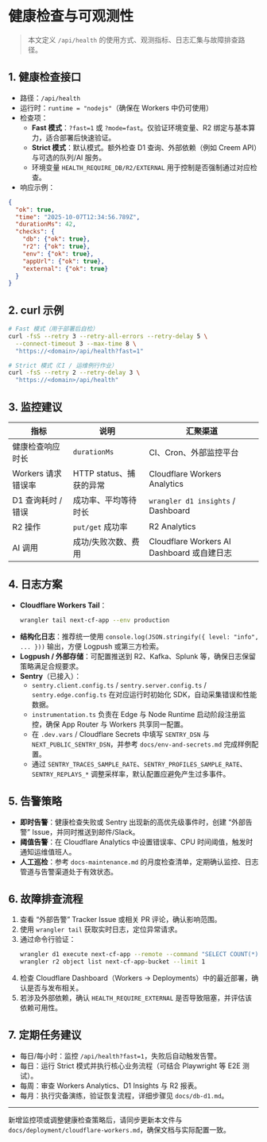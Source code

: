 # 健康检查与可观测性
> 本文定义 `/api/health` 的使用方式、观测指标、日志汇集与故障排查路径。

## 1. 健康检查接口
- 路径：`/api/health`
- 运行时：`runtime = "nodejs"`（确保在 Workers 中仍可使用）
- 检查项：
  - **Fast 模式**：`?fast=1` 或 `?mode=fast`。仅验证环境变量、R2 绑定与基本算力，适合部署后快速验证。
  - **Strict 模式**：默认模式。额外检查 D1 查询、外部依赖（例如 Creem API）与可选的队列/AI 服务。
  - 环境变量 `HEALTH_REQUIRE_DB/R2/EXTERNAL` 用于控制是否强制通过对应检查。
- 响应示例：
```json
{
  "ok": true,
  "time": "2025-10-07T12:34:56.789Z",
  "durationMs": 42,
  "checks": {
    "db": {"ok": true},
    "r2": {"ok": true},
    "env": {"ok": true},
    "appUrl": {"ok": true},
    "external": {"ok": true}
  }
}
```

## 2. curl 示例
```bash
# Fast 模式（用于部署后自检）
curl -fsS --retry 3 --retry-all-errors --retry-delay 5 \
  --connect-timeout 3 --max-time 8 \
  "https://<domain>/api/health?fast=1"

# Strict 模式（CI / 运维例行作业）
curl -fsS --retry 2 --retry-delay 3 \
  "https://<domain>/api/health"
```

## 3. 监控建议
| 指标 | 说明 | 汇聚渠道 |
| --- | --- | --- |
| 健康检查响应时长 | `durationMs` | CI、Cron、外部监控平台 |
| Workers 请求错误率 | HTTP status、捕获的异常 | Cloudflare Workers Analytics |
| D1 查询耗时 / 错误 | 成功率、平均等待时长 | `wrangler d1 insights` / Dashboard |
| R2 操作 | `put/get` 成功率 | R2 Analytics |
| AI 调用 | 成功/失败次数、费用 | Cloudflare Workers AI Dashboard 或自建日志 |

## 4. 日志方案
- **Cloudflare Workers Tail**：
  ```bash
  wrangler tail next-cf-app --env production
  ```
- **结构化日志**：推荐统一使用 `console.log(JSON.stringify({ level: "info", ... }))` 输出，方便 Logpush 或第三方检索。
- **Logpush / 外部存储**：可配置推送到 R2、Kafka、Splunk 等，确保日志保留策略满足合规要求。
- **Sentry**（已接入）：
  - `sentry.client.config.ts` / `sentry.server.config.ts` / `sentry.edge.config.ts` 在对应运行时初始化 SDK，自动采集错误和性能数据。
  - `instrumentation.ts` 负责在 Edge 与 Node Runtime 启动阶段注册监控，确保 App Router 与 Workers 共享同一配置。
  - 在 `.dev.vars` / Cloudflare Secrets 中填写 `SENTRY_DSN` 与 `NEXT_PUBLIC_SENTRY_DSN`，并参考 `docs/env-and-secrets.md` 完成样例配置。
  - 通过 `SENTRY_TRACES_SAMPLE_RATE`、`SENTRY_PROFILES_SAMPLE_RATE`、`SENTRY_REPLAYS_*` 调整采样率，默认配置应避免产生过多事件。

## 5. 告警策略
- **即时告警**：健康检查失败或 Sentry 出现新的高优先级事件时，创建 “外部告警” Issue，并同时推送到邮件/Slack。
- **阈值告警**：在 Cloudflare Analytics 中设置错误率、CPU 时间阈值，触发时通知运维值班人。
- **人工巡检**：参考 `docs-maintenance.md` 的月度检查清单，定期确认监控、日志管道与告警渠道处于有效状态。

## 6. 故障排查流程
1. 查看 “外部告警” Tracker Issue 或相关 PR 评论，确认影响范围。
2. 使用 `wrangler tail` 获取实时日志，定位异常请求。
3. 通过命令行验证：
   ```bash
   wrangler d1 execute next-cf-app --remote --command "SELECT COUNT(*) FROM todos;"
   wrangler r2 object list next-cf-app-bucket --limit 1
   ```
4. 检查 Cloudflare Dashboard（Workers → Deployments）中的最近部署，确认是否与发布相关。
5. 若涉及外部依赖，确认 `HEALTH_REQUIRE_EXTERNAL` 是否导致阻塞，并评估该依赖可用性。

## 7. 定期任务建议
- 每日/每小时：监控 `/api/health?fast=1`，失败后自动触发告警。
- 每日：运行 Strict 模式并执行核心业务流程（可结合 Playwright 等 E2E 测试）。
- 每周：审查 Workers Analytics、D1 Insights 与 R2 报表。
- 每月：执行灾备演练，验证恢复流程，详细步骤见 `docs/db-d1.md`。

---

新增监控项或调整健康检查策略后，请同步更新本文件与 `docs/deployment/cloudflare-workers.md`，确保文档与实际配置一致。
